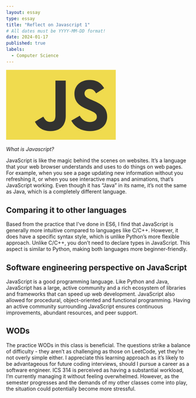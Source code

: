 ```yaml
---
layout: essay
type: essay
title: "Reflect on Javascript 1"
# All dates must be YYYY-MM-DD format!
date: 2024-01-17
published: true
labels:
  - Computer Science
---
```

<img width="300px" class="rounded float-start pe-4" src="../img/essays/JS.jpg">

*What is Javascript?*

JavaScript is like the magic behind the scenes on websites. It’s a language that your web browser understands and uses to do things on web pages. For example, when you see a page updating new information without you refreshing it, or when you see interactive maps and animations, that’s JavaScript working. Even though it has “Java” in its name, it’s not the same as Java, which is a completely different language.

## Comparing it to other languages

Based from the practice that I've done in ES6, I find that JavaScript is generally more intuitive compared to languages like C/C++. However, it does have a specific syntax style, which is unlike Python’s more flexible approach. Unlike C/C++, you don’t need to declare types in JavaScript. This aspect is similar to Python, making both languages more beginner-friendly.

## Software engineering perspective on JavaScript

JavaScript is a good programming language. Like Python and Java, JavaScript has a large, active community and a rich ecosystem of libraries and frameworks that can speed up web development. JavaScript also allowed for procedural, object-oriented and functional programming. Having an active community surrounding JavaScript ensures continuous improvements, abundant resources, and peer support.

## WODs

The practice WODs in this class is beneficial. The questions strike a balance of difficulty - they aren’t as challenging as those on LeetCode, yet they’re not overly simple either. I appreciate this learning approach as it’s likely to be advantageous for future coding interviews, should I pursue a career as a software engineer. ICS 314 is perceived as having a substantial workload, I’m currently managing it without feeling overwhelmed. However, as the semester progresses and the demands of my other classes come into play, the situation could potentially become more stressful.
